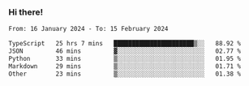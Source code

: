 ### Hi there!

<!--START_SECTION:waka-->

```txt
From: 16 January 2024 - To: 15 February 2024

TypeScript   25 hrs 7 mins   ██████████████████████▒░░   88.92 %
JSON         46 mins         ▓░░░░░░░░░░░░░░░░░░░░░░░░   02.77 %
Python       33 mins         ▒░░░░░░░░░░░░░░░░░░░░░░░░   01.95 %
Markdown     29 mins         ▒░░░░░░░░░░░░░░░░░░░░░░░░   01.71 %
Other        23 mins         ▒░░░░░░░░░░░░░░░░░░░░░░░░   01.38 %
```

<!--END_SECTION:waka-->
